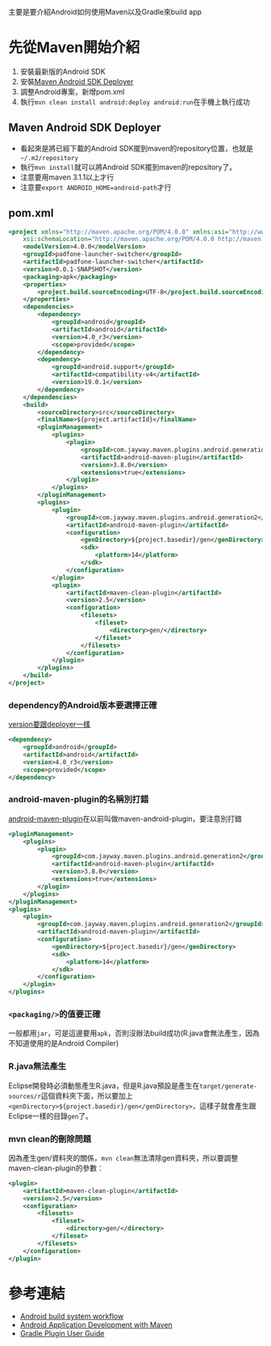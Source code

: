 主要是要介紹Android如何使用Maven以及Gradle來build app

# 先從Maven開始介紹

1. 安裝最新版的Android SDK
2. 安裝[Maven Android SDK Deployer](https://github.com/mosabua/maven-android-sdk-deployer)
3. 調整Android專案，新增pom.xml
4. 執行`mvn clean install android:deploy android:run`在手機上執行成功

## Maven Android SDK Deployer

* 看起來是將已經下載的Android SDK擺到maven的repository位置，也就是`~/.m2/repository`
* 執行`mvn install`就可以將Android SDK擺到maven的repository了。
* 注意要用maven 3.1.1以上才行
* 注意要`export ANDROID_HOME=android-path`才行

## pom.xml

```xml
<project xmlns="http://maven.apache.org/POM/4.0.0" xmlns:xsi="http://www.w3.org/2001/XMLSchema-instance"
	xsi:schemaLocation="http://maven.apache.org/POM/4.0.0 http://maven.apache.org/xsd/maven-4.0.0.xsd">
	<modelVersion>4.0.0</modelVersion>
	<groupId>padfone-launcher-switcher</groupId>
	<artifactId>padfone-launcher-switcher</artifactId>
	<version>0.0.1-SNAPSHOT</version>
	<packaging>apk</packaging>
	<properties>
		<project.build.sourceEncoding>UTF-8</project.build.sourceEncoding>
	</properties>
	<dependencies>
		<dependency>
			<groupId>android</groupId>
			<artifactId>android</artifactId>
			<version>4.0_r3</version>
			<scope>provided</scope>
		</dependency>
		<dependency>
			<groupId>android.support</groupId>
			<artifactId>compatibility-v4</artifactId>
			<version>19.0.1</version>
		</dependency>
	</dependencies>
	<build>
		<sourceDirectory>src</sourceDirectory>
		<finalName>${project.artifactId}</finalName>
		<pluginManagement>
			<plugins>
				<plugin>
					<groupId>com.jayway.maven.plugins.android.generation2</groupId>
					<artifactId>android-maven-plugin</artifactId>
					<version>3.8.0</version>
					<extensions>true</extensions>
				</plugin>
			</plugins>
		</pluginManagement>
		<plugins>
			<plugin>
				<groupId>com.jayway.maven.plugins.android.generation2</groupId>
				<artifactId>android-maven-plugin</artifactId>
				<configuration>
					<genDirectory>${project.basedir}/gen</genDirectory>
					<sdk>
						<platform>14</platform>
					</sdk>
				</configuration>
			</plugin>
			<plugin>
				<artifactId>maven-clean-plugin</artifactId>
				<version>2.5</version>
				<configuration>
					<filesets>
						<fileset>
							<directory>gen/</directory>
						</fileset>
					</filesets>
				</configuration>
			</plugin>
		</plugins>
	</build>
</project>
```

### dependency的Android版本要選擇正確

[version要跟deployer一樣](https://github.com/mosabua/maven-android-sdk-deployer)

```xml
<dependency>
	<groupId>android</groupId>
	<artifactId>android</artifactId>
	<version>4.0_r3</version>
	<scope>provided</scope>
</dependency>
```

### android-maven-plugin的名稱別打錯

[android-maven-plugin](http://jayway.github.io/maven-android-plugin/)在以前叫做maven-android-plugin，要注意別打錯

```xml
<pluginManagement>
	<plugins>
		<plugin>
			<groupId>com.jayway.maven.plugins.android.generation2</groupId>
			<artifactId>android-maven-plugin</artifactId>
			<version>3.8.0</version>
			<extensions>true</extensions>
		</plugin>
	</plugins>
</pluginManagement>
<plugins>
	<plugin>
		<groupId>com.jayway.maven.plugins.android.generation2</groupId>
		<artifactId>android-maven-plugin</artifactId>
		<configuration>
			<genDirectory>${project.basedir}/gen</genDirectory>
			<sdk>
				<platform>14</platform>
			</sdk>
		</configuration>
	</plugin>
</plugins>
```

### `<packaging/>`的值要正確

一般都用`jar`，可是這邊要用`apk`，否則沒辦法build成功(R.java會無法產生，因為不知道使用的是Android Compiler)

### R.java無法產生

Eclipse開發時必須動態產生R.java，但是R.java預設是產生在`target/generate-sources/r`這個資料夾下面，所以要加上`<genDirectory>${project.basedir}/gen</genDirectory>`，這樣子就會產生跟Eclipse一樣的目錄`gen`了。

### mvn clean的刪除問題

因為產生gen/資料夾的關係，`mvn clean`無法清除gen資料夾，所以要調整maven-clean-plugin的參數：

```xml
<plugin>
	<artifactId>maven-clean-plugin</artifactId>
	<version>2.5</version>
	<configuration>
		<filesets>
			<fileset>
				<directory>gen/</directory>
			</fileset>
		</filesets>
	</configuration>
</plugin>
```

# 參考連結

* [Android build system workflow](http://tools.android.com/tech-docs/new-build-system/build-workflow)
* [Android Application Development with Maven](http://books.sonatype.com/mvnref-book/reference/android-dev.html)
* [Gradle Plugin User Guide](http://tools.android.com/tech-docs/new-build-system/user-guide)